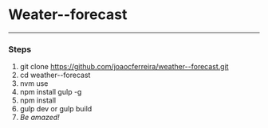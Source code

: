 # Weater--forecast

___

### Steps

1. git clone https://github.com/joaocferreira/weather--forecast.git
2. cd weather--forecast
3. nvm use
4. npm install gulp -g
5. npm install
6. gulp dev or gulp build
7. *Be amazed!*

